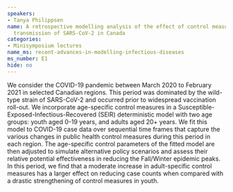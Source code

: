 ```yaml
---
speakers:
- Tanya Philippsen
name: A retrospective modelling analysis of the effect of control measures on the
  transmission of SARS-CoV-2 in Canada
categories:
- Minisymposium lectures
name_ms: recent-advances-in-modelling-infectious-diseases
ms_number: E1
hide: no
---
```

We consider the COVID-19 pandemic between March 2020 to February 2021 in selected Canadian regions. This period was dominated by the wild-type strain of SARS-CoV-2 and occurred prior to widespread vaccination roll-out. We incorporate age-specific control measures in a Susceptible-Exposed-Infectious-Recovered (SEIR) deterministic model with two age groups: youth aged 0-19 years, and adults aged 20+ years. We fit this model to COVID-19 case data over sequential time frames that capture the various changes in public health control measures during this period in each region. The age-specific control parameters of the fitted model are then adjusted to simulate alternative policy scenarios and assess their relative potential effectiveness in reducing the Fall/Winter epidemic peaks. In this period, we find that a moderate increase in adult-specific control measures has a larger effect on reducing case counts when compared with a drastic strengthening of control measures in youth.


